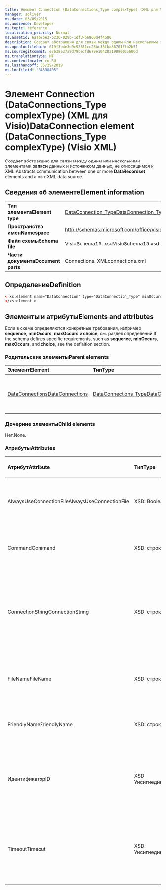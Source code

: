 ```yaml
---
title: Элемент Connection (DataConnections_Type complexType) (XML для Visio)
manager: soliver
ms.date: 03/09/2015
ms.audience: Developer
ms.topic: reference
localization_priority: Normal
ms.assetid: 6aab8be3-b236-029b-1df3-b6860d4f4586
description: Создает абстракцию для связи между одним или несколькими элементами записи данных и источником данных, не относящимся к XML.
ms.openlocfilehash: 619f3b4e3d9c93831cc23bc38fba3670107b2b51
ms.sourcegitcommit: e7b38e37a9d79becfd679e10420a19890165606d
ms.translationtype: MT
ms.contentlocale: ru-RU
ms.lasthandoff: 05/29/2019
ms.locfileid: "34538405"
---
```

# <a name="dataconnection-element-dataconnections_type-complextype-visio-xml"></a><span data-ttu-id="6b62f-103">Элемент Connection (DataConnections_Type complexType) (XML для Visio)</span><span class="sxs-lookup"><span data-stu-id="6b62f-103">DataConnection element (DataConnections_Type complexType) (Visio XML)</span></span>

<span data-ttu-id="6b62f-104">Создает абстракцию для связи между одним или несколькими элементами **записи** данных и источником данных, не относящимся к XML.</span><span class="sxs-lookup"><span data-stu-id="6b62f-104">Abstracts communication between one or more **DataRecordset** elements and a non-XML data source.</span></span> 
  
## <a name="element-information"></a><span data-ttu-id="6b62f-105">Сведения об элементе</span><span class="sxs-lookup"><span data-stu-id="6b62f-105">Element information</span></span>

|||
|:-----|:-----|
|<span data-ttu-id="6b62f-106">**Тип элемента**</span><span class="sxs-lookup"><span data-stu-id="6b62f-106">**Element type**</span></span> <br/> |[<span data-ttu-id="6b62f-107">DataConnection_Type</span><span class="sxs-lookup"><span data-stu-id="6b62f-107">DataConnection_Type</span></span>](dataconnection_type-complextypevisio-xml.md) <br/> |
|<span data-ttu-id="6b62f-108">**Пространство имен**</span><span class="sxs-lookup"><span data-stu-id="6b62f-108">**Namespace**</span></span> <br/> |http://schemas.microsoft.com/office/visio/2012/main  <br/> |
|<span data-ttu-id="6b62f-109">**Файл схемы**</span><span class="sxs-lookup"><span data-stu-id="6b62f-109">**Schema file**</span></span> <br/> |<span data-ttu-id="6b62f-110">VisioSchema15. xsd</span><span class="sxs-lookup"><span data-stu-id="6b62f-110">VisioSchema15.xsd</span></span>  <br/> |
|<span data-ttu-id="6b62f-111">**Части документа**</span><span class="sxs-lookup"><span data-stu-id="6b62f-111">**Document parts**</span></span> <br/> |<span data-ttu-id="6b62f-112">Connections. XML</span><span class="sxs-lookup"><span data-stu-id="6b62f-112">connections.xml</span></span>  <br/> |
   
## <a name="definition"></a><span data-ttu-id="6b62f-113">Определение</span><span class="sxs-lookup"><span data-stu-id="6b62f-113">Definition</span></span>

```XML
< xs:element name="DataConnection" type="DataConnection_Type" minOccurs="1" maxOccurs="unbounded" >
</xs:element >
```

## <a name="elements-and-attributes"></a><span data-ttu-id="6b62f-114">Элементы и атрибуты</span><span class="sxs-lookup"><span data-stu-id="6b62f-114">Elements and attributes</span></span>

<span data-ttu-id="6b62f-115">Если в схеме определяются конкретные требования, например **sequence**, **minOccurs**, **maxOccurs** и **choice**, см. раздел определений.</span><span class="sxs-lookup"><span data-stu-id="6b62f-115">If the schema defines specific requirements, such as **sequence**, **minOccurs**, **maxOccurs**, and **choice**, see the definition section.</span></span> 
  
### <a name="parent-elements"></a><span data-ttu-id="6b62f-116">Родительские элементы</span><span class="sxs-lookup"><span data-stu-id="6b62f-116">Parent elements</span></span>

|<span data-ttu-id="6b62f-117">**Элемент**</span><span class="sxs-lookup"><span data-stu-id="6b62f-117">**Element**</span></span>|<span data-ttu-id="6b62f-118">**Тип**</span><span class="sxs-lookup"><span data-stu-id="6b62f-118">**Type**</span></span>|<span data-ttu-id="6b62f-119">**Описание**</span><span class="sxs-lookup"><span data-stu-id="6b62f-119">**Description**</span></span>|
|:-----|:-----|:-----|
|[<span data-ttu-id="6b62f-120">DataConnections</span><span class="sxs-lookup"><span data-stu-id="6b62f-120">DataConnections</span></span>](dataconnections-elementvisio-xml.md) <br/> |[<span data-ttu-id="6b62f-121">DataConnections_Type</span><span class="sxs-lookup"><span data-stu-id="6b62f-121">DataConnections_Type</span></span>](dataconnections_type-complextypevisio-xml.md) <br/> |<span data-ttu-id="6b62f-122">Содержит элементы **подключения** к документу.</span><span class="sxs-lookup"><span data-stu-id="6b62f-122">Contains the **DataConnection** elements for the document.</span></span>  <br/> |
   
### <a name="child-elements"></a><span data-ttu-id="6b62f-123">Дочерние элементы</span><span class="sxs-lookup"><span data-stu-id="6b62f-123">Child elements</span></span>

<span data-ttu-id="6b62f-124">Нет.</span><span class="sxs-lookup"><span data-stu-id="6b62f-124">None.</span></span>
  
### <a name="attributes"></a><span data-ttu-id="6b62f-125">Атрибуты</span><span class="sxs-lookup"><span data-stu-id="6b62f-125">Attributes</span></span>

|<span data-ttu-id="6b62f-126">**Атрибут**</span><span class="sxs-lookup"><span data-stu-id="6b62f-126">**Attribute**</span></span>|<span data-ttu-id="6b62f-127">**Тип**</span><span class="sxs-lookup"><span data-stu-id="6b62f-127">**Type**</span></span>|<span data-ttu-id="6b62f-128">**Обязательный**</span><span class="sxs-lookup"><span data-stu-id="6b62f-128">**Required**</span></span>|<span data-ttu-id="6b62f-129">**Описание**</span><span class="sxs-lookup"><span data-stu-id="6b62f-129">**Description**</span></span>|<span data-ttu-id="6b62f-130">**Возможные значения**</span><span class="sxs-lookup"><span data-stu-id="6b62f-130">**Possible values**</span></span>|
|:-----|:-----|:-----|:-----|:-----|
|<span data-ttu-id="6b62f-131">AlwaysUseConnectionFile</span><span class="sxs-lookup"><span data-stu-id="6b62f-131">AlwaysUseConnectionFile</span></span>  <br/> |<span data-ttu-id="6b62f-132">XSD: Boolean</span><span class="sxs-lookup"><span data-stu-id="6b62f-132">xsd:boolean</span></span>  <br/> |<span data-ttu-id="6b62f-133">необязательный</span><span class="sxs-lookup"><span data-stu-id="6b62f-133">optional</span></span>  <br/> |<span data-ttu-id="6b62f-134">Значение по умолчанию  false.</span><span class="sxs-lookup"><span data-stu-id="6b62f-134">The default value is false.</span></span> <span data-ttu-id="6b62f-135">Дополнительные сведения см.</span><span class="sxs-lookup"><span data-stu-id="6b62f-135">See Remarks for more information.</span></span>  <br/> |<span data-ttu-id="6b62f-136">Значения типа XSD: Boolean.</span><span class="sxs-lookup"><span data-stu-id="6b62f-136">Values of the xsd:boolean type.</span></span>  <br/> |
|<span data-ttu-id="6b62f-137">Command</span><span class="sxs-lookup"><span data-stu-id="6b62f-137">Command</span></span>  <br/> |<span data-ttu-id="6b62f-138">XSD: строка</span><span class="sxs-lookup"><span data-stu-id="6b62f-138">xsd:string</span></span>  <br/> |<span data-ttu-id="6b62f-139">необязательный</span><span class="sxs-lookup"><span data-stu-id="6b62f-139">optional</span></span>  <br/> |<span data-ttu-id="6b62f-140">Командная строка, используемая для запроса к источнику данных.</span><span class="sxs-lookup"><span data-stu-id="6b62f-140">The command string used to query the data source.</span></span>  <br/> |<span data-ttu-id="6b62f-141">Значения типа String: XSD.</span><span class="sxs-lookup"><span data-stu-id="6b62f-141">Values of the xsd:string type.</span></span>  <br/> |
|<span data-ttu-id="6b62f-142">ConnectionString</span><span class="sxs-lookup"><span data-stu-id="6b62f-142">ConnectionString</span></span>  <br/> |<span data-ttu-id="6b62f-143">XSD: строка</span><span class="sxs-lookup"><span data-stu-id="6b62f-143">xsd:string</span></span>  <br/> |<span data-ttu-id="6b62f-144">необязательный</span><span class="sxs-lookup"><span data-stu-id="6b62f-144">optional</span></span>  <br/> |<span data-ttu-id="6b62f-145">Строка подключения, определяющая параметры, необходимые для подключения к источнику данных.</span><span class="sxs-lookup"><span data-stu-id="6b62f-145">The connection string that defines the parameters necessary to connect to a data source.</span></span>  <br/> |<span data-ttu-id="6b62f-146">Значения типа String: XSD.</span><span class="sxs-lookup"><span data-stu-id="6b62f-146">Values of the xsd:string type.</span></span>  <br/> |
|<span data-ttu-id="6b62f-147">FileName</span><span class="sxs-lookup"><span data-stu-id="6b62f-147">FileName</span></span>  <br/> |<span data-ttu-id="6b62f-148">XSD: строка</span><span class="sxs-lookup"><span data-stu-id="6b62f-148">xsd:string</span></span>  <br/> |<span data-ttu-id="6b62f-149">Обязательный</span><span class="sxs-lookup"><span data-stu-id="6b62f-149">required</span></span>  <br/> |<span data-ttu-id="6b62f-150">Имя файла подключения.</span><span class="sxs-lookup"><span data-stu-id="6b62f-150">The name of the connection file.</span></span> <span data-ttu-id="6b62f-151">Дополнительные сведения см.</span><span class="sxs-lookup"><span data-stu-id="6b62f-151">See Remarks for more information.</span></span>  <br/> |<span data-ttu-id="6b62f-152">Значения типа String: XSD.</span><span class="sxs-lookup"><span data-stu-id="6b62f-152">Values of the xsd:string type.</span></span>  <br/> |
|<span data-ttu-id="6b62f-153">FriendlyName</span><span class="sxs-lookup"><span data-stu-id="6b62f-153">FriendlyName</span></span>  <br/> |<span data-ttu-id="6b62f-154">XSD: строка</span><span class="sxs-lookup"><span data-stu-id="6b62f-154">xsd:string</span></span>  <br/> |<span data-ttu-id="6b62f-155">необязательный</span><span class="sxs-lookup"><span data-stu-id="6b62f-155">optional</span></span>  <br/> |<span data-ttu-id="6b62f-156">Имя, указанное пользователем для подключения к данным.</span><span class="sxs-lookup"><span data-stu-id="6b62f-156">A user provided name for the data connection.</span></span>  <br/> |<span data-ttu-id="6b62f-157">Значения типа String: XSD.</span><span class="sxs-lookup"><span data-stu-id="6b62f-157">Values of the xsd:string type.</span></span>  <br/> |
|<span data-ttu-id="6b62f-158">Идентификатор</span><span class="sxs-lookup"><span data-stu-id="6b62f-158">ID</span></span>  <br/> |<span data-ttu-id="6b62f-159">XSD: Унсигнединт</span><span class="sxs-lookup"><span data-stu-id="6b62f-159">xsd:unsignedInt</span></span>  <br/> |<span data-ttu-id="6b62f-160">Обязательный</span><span class="sxs-lookup"><span data-stu-id="6b62f-160">required</span></span>  <br/> |<span data-ttu-id="6b62f-161">Идентификатор, назначенный Visio для данного подключения, уникальный в пределах документа.</span><span class="sxs-lookup"><span data-stu-id="6b62f-161">The ID assigned by Visio for a given connection, unique within the document.</span></span>  <br/> |<span data-ttu-id="6b62f-162">Значения типа XSD: Унсигнединт.</span><span class="sxs-lookup"><span data-stu-id="6b62f-162">Values of the xsd:unsignedInt type.</span></span>  <br/> |
|<span data-ttu-id="6b62f-163">Timeout</span><span class="sxs-lookup"><span data-stu-id="6b62f-163">Timeout</span></span>  <br/> |<span data-ttu-id="6b62f-164">XSD: Унсигнединт</span><span class="sxs-lookup"><span data-stu-id="6b62f-164">xsd:unsignedInt</span></span>  <br/> |<span data-ttu-id="6b62f-165">необязательный</span><span class="sxs-lookup"><span data-stu-id="6b62f-165">optional</span></span>  <br/> |<span data-ttu-id="6b62f-166">Время ожидания в минутах при попытке установить подключение перед завершением попытки.</span><span class="sxs-lookup"><span data-stu-id="6b62f-166">The wait time in minutes while trying to establish a connection before terminating the attempt.</span></span>  <br/> |<span data-ttu-id="6b62f-167">Значения типа XSD: Унсигнединт.</span><span class="sxs-lookup"><span data-stu-id="6b62f-167">Values of the xsd:unsignedInt type.</span></span>  <br/> |
   

